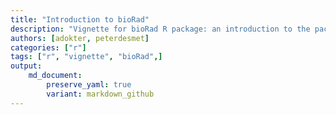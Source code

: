 ```yaml
---
title: "Introduction to bioRad"
description: "Vignette for bioRad R package: an introduction to the package structure and functionality, analysis of the workflow and a description of the example datasets."
authors: [adokter, peterdesmet]
categories: ["r"]
tags: ["r", "vignette", "bioRad",]
output: 
    md_document:
        preserve_yaml: true
        variant: markdown_github
---
```


